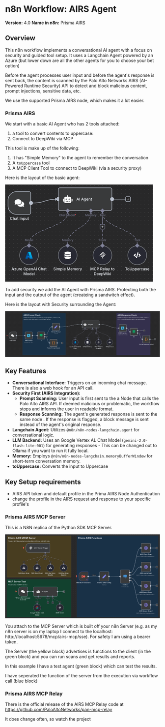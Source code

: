 # n8n Workflow: AIRS Agent

**Version:** 4.0 
**Name in n8n:** Prisma AIRS

## Overview

This n8n workflow implements a conversational AI agent with a focus on security and guided tool setup. It uses a Langchain Agent powered by an Azure (but lower down are all the other agents for you to choose your bet option)

Before the agent processes user input and before the agent's response is sent back, the content is scanned by the Palo Alto Networks AIRS (AI-Powered Runtime Security) API to detect and block malicious content, prompt injections, sensitive data, etc.

We use the supported Prisma AIRS node, which makes it a lot easier.

### Prisma AIRS

We start with a basic AI Agent who has 2 tools attached:
1.  a tool to convert contents to uppercase:
2. Connect to DeepWiki via MCP

This tool is make up of the following:
1.  It has "Simple Memory" to the agent to remember the conversation
2.  A `toUppercase` tool
3. A MCP Client Tool to connect to DeepWiki (via a security proxy)


Here is the layout of the basic agent:

![Basic Agent](images/Basic%20Agent.png)

To add security we add the AI Agent with Prisma AIRS. Protecting both the input and the output of the agent (createing a sandwitch effect).


Here is the layout with Security surrounding the Agent:

![n8n layout of Prisma AIRS standalone example](images/Prisma%20AIRS.png)

## Key Features

* **Conversational Interface:** Triggers on an incoming chat message. There is also a web hook for an API call.
* **Security First (AIRS Integration):**
    * **Prompt Scanning:** User input is first sent to the a Node that calls the Palo Alto AIRS API. If deemed malicious or problematic, the workflow stops and informs the user in readable format.
    * **Response Scanning:** The agent's generated response is sent to the same node . If the response is flagged, a block message is sent instead of the agent's original response.
* **Langchain Agent:** Utilizes `@n8n/n8n-nodes-langchain.agent` for conversational logic.
* **LLM Backend:** Uses an Google Vertex AL Chat Model (`gemini-2.0-flash-lite-001`) for generating responses - This can be changed out to Ollama if you want to run it fully local.
* **Memory:** Employs `@n8n/n8n-nodes-langchain.memoryBufferWindow` for short-term conversation memory.
* **toUppercase:** Converts the input to Uppercase


## Key Setup requirements
* AIRS API token and default profile in the Prima AIRS Node Authentication
* change the profile in the AIRS request and response to your specific profile's 

### Prisma AIRS MCP Server

This is a N8N replica of the Python SDK MCP Server.

![MCP Server Example](images/Prisma%20AIRS%20MCP%20Server.png)

You attach to the MCP Server which is built off your n8n Server (e.g. as my n8n server is on my laptop I connect to the localhost: http://localhost:5678/mcp/airs-mcp/sse). For safety I am using a bearer token.

The Server (the yellow block) advertises is functions to the client (in the green block) and you can run scans and get results and reports. 

In this example I have a test agent (green block) which can test the results. 

I have seperated the function of the server from the execution via workflow call (blue block)

### Prisma AIRS MCP Relay

There is the official release of the AIRS MCP Relay code at https://github.com/PaloAltoNetworks/pan-mcp-relay

It does change often, so watch the project